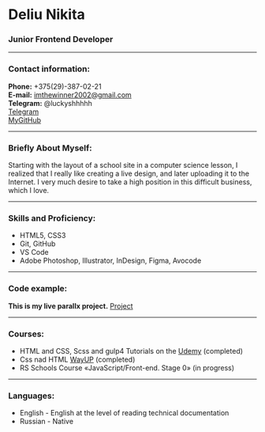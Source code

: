 # Deliu Nikita
### Junior Frontend Developer

---

### Contact information:

**Phone:** +375(29)-387-02-21<br>
**E-mail:** imthewinner2002@gmail.com<br>
**Telegram:** @luckyshhhhh<br> 
[Telegram](https://t.me/luckyshhhhh)<br>
[MyGitHub](https://github.com/webitprog)

---

### Briefly About Myself:

Starting with the layout of a school site in a computer science lesson, I realized that I really like creating a live design, and later uploading it to the Internet. I very much desire to take a high position in this difficult business, which I love.<br>

---

### Skills and Proficiency:

- HTML5, CSS3
- Git, GitHub
- VS Code
- Adobe Photoshop, Illustrator, InDesign, Figma, Avocode

---

### Code example:

**This is my live parallx project.**
[Project](https://github.com/webitprog/Mind-of-forest)

---

### Courses:

- HTML and CSS, Scss and gulp4 Tutorials on the [Udemy](https://www.udemy.com/course/webdeveloper/) (completed)<br>
- Css nad HTML [WayUP](https://wayup.in/ru/library/course10#3?utm_source=google&utm_medium=cpc&utm_campaign=Brand_Poisk_UA&utm_term=wayup_&utm_content=137200878169_587520603832_c) (completed)
- RS Schools Course «JavaScript/Front-end. Stage 0» (in progress)

---

### Languages:

- English \- English at the level of reading technical documentation<br>
- Russian \- Native

